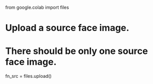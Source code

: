 

<!--
 * @version:
 * @Author:  StevenJokess https://github.com/StevenJokess
 * @Date: 2020-11-27 20:10:03
 * @LastEditors:  StevenJokess https://github.com/StevenJokess
 * @LastEditTime: 2020-11-27 20:10:12
 * @Description:
 * @TODO::
 * @Reference:https://colab.research.google.com/github/shaoanlu/fewshot-face-translation-GAN/blob/master/colab_demo.ipynb#scrollTo=XJy8TIc3m0n_
-->
from google.colab import files
# Upload a source face image.
# There should be only one source face image.
fn_src = files.upload()
